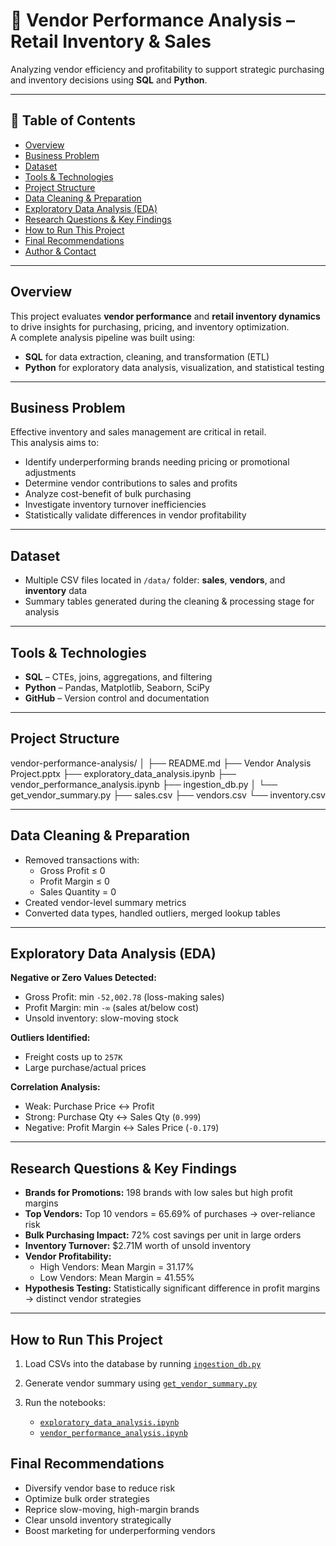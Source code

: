 # 🧾 Vendor Performance Analysis – Retail Inventory & Sales

Analyzing vendor efficiency and profitability to support strategic purchasing and inventory decisions using **SQL** and **Python**.

---

## 📌 Table of Contents
- [Overview](#overview)  
- [Business Problem](#business-problem)  
- [Dataset](#dataset)  
- [Tools & Technologies](#tools--technologies)  
- [Project Structure](#project-structure)  
- [Data Cleaning & Preparation](#data-cleaning--preparation)  
- [Exploratory Data Analysis (EDA)](#exploratory-data-analysis-eda)  
- [Research Questions & Key Findings](#research-questions--key-findings)  
- [How to Run This Project](#how-to-run-this-project)  
- [Final Recommendations](#final-recommendations)  
- [Author & Contact](#author--contact)  

---

## Overview
This project evaluates **vendor performance** and **retail inventory dynamics** to drive insights for purchasing, pricing, and inventory optimization.  
A complete analysis pipeline was built using:
- **SQL** for data extraction, cleaning, and transformation (ETL)  
- **Python** for exploratory data analysis, visualization, and statistical testing  

---

## Business Problem
Effective inventory and sales management are critical in retail.  
This analysis aims to:
- Identify underperforming brands needing pricing or promotional adjustments  
- Determine vendor contributions to sales and profits  
- Analyze cost-benefit of bulk purchasing  
- Investigate inventory turnover inefficiencies  
- Statistically validate differences in vendor profitability  

---

## Dataset
- Multiple CSV files located in `/data/` folder: **sales**, **vendors**, and **inventory** data  
- Summary tables generated during the cleaning & processing stage for analysis  

---

## Tools & Technologies
- **SQL** – CTEs, joins, aggregations, and filtering  
- **Python** – Pandas, Matplotlib, Seaborn, SciPy  
- **GitHub** – Version control and documentation  

---

## Project Structure
vendor-performance-analysis/
│
├── README.md
├── Vendor Analysis Project.pptx
├── exploratory_data_analysis.ipynb
├── vendor_performance_analysis.ipynb
├── ingestion_db.py
│   └── get_vendor_summary.py
├── sales.csv
├── vendors.csv
└── inventory.csv


---

## Data Cleaning & Preparation
- Removed transactions with:
  - Gross Profit ≤ 0  
  - Profit Margin ≤ 0  
  - Sales Quantity = 0  
- Created vendor-level summary metrics  
- Converted data types, handled outliers, merged lookup tables  

---

## Exploratory Data Analysis (EDA)
**Negative or Zero Values Detected:**
- Gross Profit: min `-52,002.78` (loss-making sales)  
- Profit Margin: min `-∞` (sales at/below cost)  
- Unsold inventory: slow-moving stock  

**Outliers Identified:**
- Freight costs up to `257K`  
- Large purchase/actual prices  

**Correlation Analysis:**
- Weak: Purchase Price ↔ Profit  
- Strong: Purchase Qty ↔ Sales Qty (`0.999`)  
- Negative: Profit Margin ↔ Sales Price (`-0.179`)  

---

## Research Questions & Key Findings
- **Brands for Promotions:** 198 brands with low sales but high profit margins  
- **Top Vendors:** Top 10 vendors = 65.69% of purchases → over-reliance risk  
- **Bulk Purchasing Impact:** 72% cost savings per unit in large orders  
- **Inventory Turnover:** $2.71M worth of unsold inventory  
- **Vendor Profitability:**  
  - High Vendors: Mean Margin = 31.17%  
  - Low Vendors: Mean Margin = 41.55%  
- **Hypothesis Testing:** Statistically significant difference in profit margins → distinct vendor strategies  

---

## How to Run This Project
1. Load CSVs into the database by running [`ingestion_db.py`](./ingestion_db.py)

2. Generate vendor summary using [`get_vendor_summary.py`](./get_vendor_summary.py)

3. Run the notebooks:
   - [`exploratory_data_analysis.ipynb`](./exploratory_data_analysis.ipynb)
   - [`vendor_performance_analysis.ipynb`](./vendor_performance_analysis.ipynb)


## Final Recommendations

- Diversify vendor base to reduce risk  
- Optimize bulk order strategies  
- Reprice slow-moving, high-margin brands  
- Clear unsold inventory strategically  
- Boost marketing for underperforming vendors




